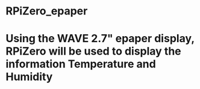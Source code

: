 # RPiZero_epaper
#
# Using the WAVE 2.7" epaper display, RPiZero will be used to display the information Temperature and Humidity
